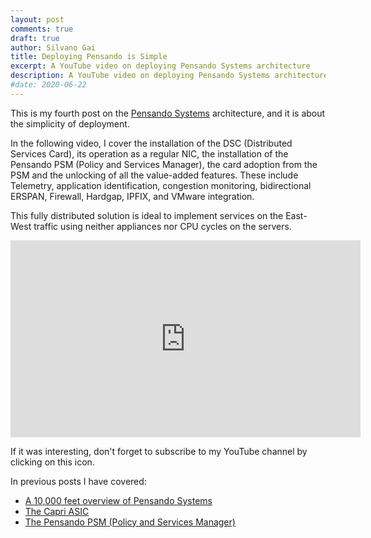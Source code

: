 ```yaml
---
layout: post
comments: true
draft: true
author: Silvano Gai
title: Deploying Pensando is Simple
excerpt: A YouTube video on deploying Pensando Systems architecture
description: A YouTube video on deploying Pensando Systems architecture
#date: 2020-06-22
---
```


This is my fourth post on the [Pensando Systems](https://pensando.io/) architecture, and it is about the simplicity of deployment.

In the following video, I cover the installation of the DSC (Distributed Services Card), its operation as a regular NIC, the installation of the Pensando PSM (Policy and Services Manager), the card adoption from the PSM and the unlocking of all the value-added features. These include Telemetry, application identification, congestion monitoring, bidirectional ERSPAN, Firewall, Hardgap, IPFIX, and VMware integration.

This fully distributed solution is ideal to implement services on the East-West traffic using neither appliances nor CPU cycles on the servers.

<iframe width="560" height="315" src="https://www.youtube.com/embed/OSJVNBaq7fA" frameborder="0" allow="accelerometer; autoplay; encrypted-media; gyroscope; picture-in-picture" allowfullscreen></iframe>

If it was interesting, don't forget to subscribe to my YouTube channel by clicking on this icon.

<script src="https://apis.google.com/js/platform.js"></script>

<div class="g-ytsubscribe" data-channelid="UCZ_wzpfcZXi9iZ5DkYNVBsA" data-layout="default" data-count="default"></div>

In previous posts I have covered:
* [A 10,000 feet overview of Pensando Systems](https://silvanogai.github.io/posts/10000/)
* [The Capri ASIC](https://silvanogai.github.io/posts/capri/)
* [The Pensando PSM (Policy and Services Manager)](https://silvanogai.github.io/posts/psm/)
